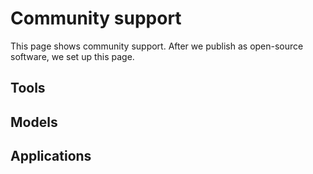 # Community support

This page shows community support.
After we publish as open-source software, we set up this page.

## Tools

## Models

## Applications
